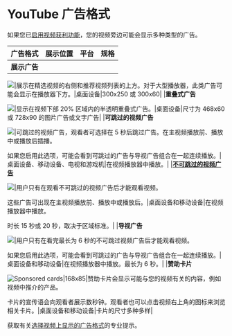 # YouTube 广告格式

如果您已[启用视频获利功能](https://support.google.com/youtube/answer/94522)，您的视频旁边可能会显示多种类型的广告。

|**广告格式**|**展示位置**|**平台**|**规格**|
| --- | --- | --- | --- |
|**展示广告**

![](https://lh4.googleusercontent.com/IRkisJLMnmt4sv_hVhTthh2W9NAGJ27VGPdaydvz9O5-HSWo8VoaEcG36Fo9zZH8FgRUmzn5Blp7-GY3SRmOzlLEX6Th0z50noG683TcLxsIDhIogpBbOJfkNrfpDfNlfQ)|展示在精选视频的右侧和推荐视频列表的上方。对于大型播放器，此类广告可能会显示在播放器下方。|桌面设备|300x250 或 300x60|
|**重叠式广告**

![](https://lh5.googleusercontent.com/Wm53Ol80wsE8azgDBq5G3py473LtRN49WlLtuTZ5Xlf0LRZQx2NzBfnrn1YAMGKGQEK2R0pOvLrQfpiLEQ8RoEzwS6yu1btfysRNBH4kL2hEonHESNMZ3rYADMY-zvWTrQ)|显示在视频下部 20% 区域内的半透明重叠式广告。|桌面设备|尺寸为 468x60 或 728x90 的图片广告或文字广告|
|**可跳过的视频广告**

![](https://lh5.googleusercontent.com/67OB4bhkplZPGv4K5jz7lDE1bDgbKkggDQsI4DyY2Vp0F_xWPvSdJ3IRov0NdVltSdbliwSvgnGxjg5-N6_Xw96SExB6pNI1pKIWSMlUWy_4sIN2_lI_HIGIkWCRyrTy3A)|可跳过的视频广告，观看者可选择在 5 秒后跳过广告。在主视频播放前、播放中或播放后插播。

如果您启用此选项，可能会看到可跳过的广告与导视广告组合在一起连续播放。|桌面设备、移动设备、电视和游戏机|在视频播放器中播放。|
|**[不可跳过的视频广告](https://support.google.com/youtube/answer/188038)**

[![](https://lh3.googleusercontent.com/ahw2vHSRpQmPIDpMffaJDdia2YzDujSrcTJZVsfItLUoz95OGXVJrLqgchOpDoNbz-UNETX83geeLu93cGoniQFZDLnOBxKi6V9FGN1OR1RyBFXG3Y8oUvasuluS275RPQ)](https://support.google.com/youtube/answer/188038)|用户只有在观看不可跳过的视频广告后才能观看视频。

这些广告可出现在主视频播放前、播放中或播放后。|桌面设备和移动设备|在视频播放器中播放。

时长 15 秒或 20 秒，取决于区域标准。|
|**导视广告**

![](https://lh3.googleusercontent.com/ahw2vHSRpQmPIDpMffaJDdia2YzDujSrcTJZVsfItLUoz95OGXVJrLqgchOpDoNbz-UNETX83geeLu93cGoniQFZDLnOBxKi6V9FGN1OR1RyBFXG3Y8oUvasuluS275RPQ)|用户只有在看完最长为 6 秒的不可跳过视频广告后才能观看视频。

如果您启用此选项，可能会看到可跳过的广告与导视广告组合在一起连续播放。|桌面设备和移动设备|在视频播放器中播放。最长为 6 秒。|
|**赞助卡片**

![Sponsored cards\|168x85](https://lh3.googleusercontent.com/t3uud2Yi6VNm4pXEhGFrx4cp-qPHEsXW7Ilga4ZHZLQi80_4oNq-xqiDD2OWMS8AQNY=w168-h85 "Sponsored cards")|赞助卡片会显示可能与您的视频有关的内容，例如视频中推介的产品。

卡片的宣传语会向观看者展示数秒钟。观看者也可以点击视频右上角的图标来浏览相关卡片。|桌面设备和移动设备|卡片的尺寸多种多样|

 

获取有关[选择视频上显示的广告格式](https://creatoracademy.youtube.com/page/lesson/ad-types)的专业提示。